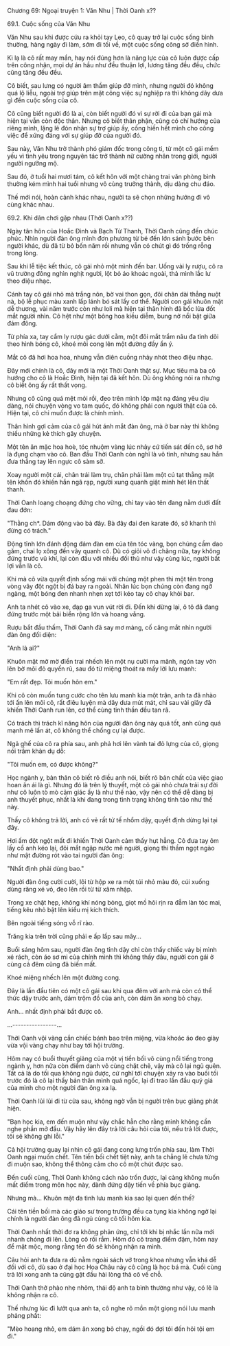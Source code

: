




Chương 69: Ngoại truyện 1: Văn Nhu | Thời Oanh x??


69.1. Cuộc sống của Văn Nhu

Văn Nhu sau khi được cứu ra khỏi tay Leo, cô quay trở lại cuộc sống bình thường, hàng ngày đi làm, sớm đi tối về, một cuộc sống công sở điển hình.

Kì lạ là cô rất may mắn, hay nói đúng hơn là năng lực của cô luôn được cấp trên công nhận, mọi dự án hầu như đều thuận lợi, lương tăng đều đều, chức cũng tăng đều đều.

Cô biết, sau lưng có người âm thầm giúp đỡ mình, nhưng người đó không quá lộ liễu, ngoài trợ giúp trên mặt công việc sự nghiệp ra thì không dây dưa gì đến cuộc sống của cô.

Cô cũng biết người đó là ai, còn biết người đó vì sự rời đi của bạn gái mà hiện tại vẫn còn độc thân. Nhưng cô biết thân phận, cũng có chí hướng của riêng mình, lặng lẽ đón nhận sự trợ giúp ấy, cống hiến hết mình cho công việc để xứng đáng với sự giúp đỡ của người đó.

Sau này, Văn Nhu trở thành phó giám đốc trong công ti, từ một cô gái mềm yếu vì tình yêu trong nguyên tác trở thành nữ cường nhân trong giới, người người ngưỡng mộ.

Sau đó, ở tuổi hai mươi tám, cô kết hôn với một chàng trai văn phòng bình thường kém mình hai tuổi nhưng vô cùng trưởng thành, dịu dàng chu đáo.

Thế mới nói, hoàn cảnh khác nhau, người ta sẽ chọn những hướng đi vô cùng khác nhau.

69.2. Khi dân chơi gặp nhau (Thời Oanh x??)

Ngày tân hôn của Hoắc Đình và Bạch Tử Thanh, Thời Oanh cũng đến chúc phúc. Nhìn người đàn ông mình đơn phương từ bé đến lớn sánh bước bên người khác, dù đã từ bỏ bốn năm rồi nhưng vẫn có chút gì đó trống rỗng trong lòng.

Sau khi lễ tiệc kết thúc, cô gái nhỏ một mình đến bar. Uống vài ly rượu, cô ra vũ trường đông nghìn nghịt người, lột bỏ áo khoác ngoài, thả mình lắc lư theo điệu nhạc.

Cánh tay cô gái nhỏ mà trắng nõn, bờ vai thon gọn, đôi chân dài thẳng nuột nà, bộ lễ phục màu xanh lấp lánh bó sát lấy cơ thể. Người con gái khuôn mặt dễ thương, vài năm trước còn như loli mà hiện tại thân hình đã bốc lửa đốt mắt người nhìn. Cô hệt như một bông hoa kiều diễm, bung nở nổi bật giữa đám đông.

Từ phía xa, tay cầm ly rượu gác dưới cằm, một đôi mắt trầm nâu đa tình dõi theo hình bóng cô, khoé môi cong lên một đường đầy ẩn ý.

Mắt cô đã hơi hoa hoa, nhưng vẫn điên cuồng nhảy nhót theo điệu nhạc.

Đây mới chính là cô, đây mới là một Thời Oanh thật sự. Mục tiêu mà ba cô hướng cho cô là Hoắc Đình, hiện tại đã kết hôn. Dù ông không nói ra nhưng cô biết ông ấy rất thất vọng.

Nhưng cô cũng quá mệt mỏi rồi, đeo trên mình lớp mặt nạ đáng yêu dịu dàng, nói chuyện vòng vo tam quốc, đó không phải con người thật của cô. Hiện tại, cô chỉ muốn được là chính mình.

Thân hình gợi cảm của cô gái hút ánh mắt đàn ông, mà ở bar này thì không thiếu những kẻ thích gây chuyện.

Một tên ăn mặc hoa hoè, tóc nhuộm vàng lúc nhảy cứ tiến sát đến cô, sơ hở là đụng chạm vào cô. Ban đầu Thời Oanh còn nghĩ là vô tình, nhưng sau hắn đưa thẳng tay lên ngực cô sàm sỡ.

Xoay người một cái, chân trái làm trụ, chân phải làm một cú tạt thẳng mặt tên khốn đó khiến hắn ngã rạp, người xung quanh giật mình hét lên thất thanh.

Thời Oanh loạng choạng đứng cho vững, chỉ tay vào tên đang nằm dưới đất đau đớn:

"Thằng ch*. Dám động vào bà đây. Bà đây đai đen karate đó, sở khanh thì đừng có trách."

Động tĩnh lớn đánh động đám đàn em của tên tóc vàng, bọn chúng cầm dao găm, chai lọ xông đến vây quanh cô. Dù có giỏi võ đi chăng nữa, tay không đứng trước vũ khí, lại còn đấu với nhiều đối thủ như vậy cùng lúc, người bất lợi vẫn là cô.

Khi mà cô vừa quyết định sống mái với chúng một phen thì một tên trong vòng vây đột ngột bị đá bay ra ngoài. Nhân lúc bọn chúng còn đang ngỡ ngàng, một bóng đen nhanh nhẹn xẹt tới kéo tay cô chạy khỏi bar.

Anh ta nhét cô vào xe, đạp ga vun vút rời đi. Đến khi dừng lại, ô tô đã đang đứng trước một bãi biển rộng lớn và hoang vắng.

Rượu bắt đầu thấm, Thời Oanh đã say mơ màng, cố căng mắt nhìn người đàn ông đối diện:

"Anh là ai?"

Khuôn mặt mờ mờ điển trai nhếch lên một nụ cười ma mãnh, ngón tay vờn lên bờ môi đỏ quyến rũ, sau đó từ miệng thoát ra mấy lời lưu manh:

"Em rất đẹp. Tôi muốn hôn em."

Khi cô còn muốn tung cước cho tên lưu manh kia một trận, anh ta đã nhào tới ấn lên môi cô, rất điêu luyện mà dây dưa mút mát, chỉ sau vài giây đã khiến Thời Oanh run lên, cơ thể cùng tinh thần đều tan rã.

Có trách thì trách kĩ năng hôn của người đàn ông này quá tốt, anh cũng quá mạnh mẽ lấn át, cô không thể chống cự lại được.

Ngả ghế của cô ra phía sau, anh phả hơi lên vành tai đỏ lựng của cô, giọng nói trầm khàn dụ dỗ:

"Tôi muốn em, có được không?"

Học ngành y, bản thân cô biết rõ điều anh nói, biết rõ bản chất của việc giao hoan ân ái là gì. Nhưng đó là trên lý thuyết, một cô gái nhỏ chưa trải sự đời như cô luôn tò mò cảm giác ấy là như thế nào, vậy nên có thể dễ dàng bị anh thuyết phục, nhất là khi đang trong tình trạng không tỉnh táo như thế này.

Thấy cô không trả lời, anh có vẻ rất tử tế nhổm dậy, quyết định dừng lại tại đây.

Hơi ấm đột ngột mất đi khiến Thời Oanh cảm thấy hụt hẫng. Cô đưa tay ôm lấy cổ anh kéo lại, đôi mắt ngập nước mê người, giọng thì thầm ngọt ngào như mật đường rót vào tai người đàn ông:

"Nhất định phải dùng bao."

Người đàn ông cười cười, lôi từ hộp xe ra một túi nhỏ màu đỏ, cúi xuống dùng răng xé vỏ, đeo lên rồi từ từ xâm nhập.

Trong xe chật hẹp, không khí nóng bỏng, giọt mồ hôi rịn ra đẫm làn tóc mai, tiếng kêu nhỏ bật lên kiều mị kích thích.

Bên ngoài tiếng sóng vỗ rĩ rào.

Trăng kia trên trời cũng phải e ấp lấp sau mây...

Buổi sáng hôm sau, người đàn ông tỉnh dậy chỉ còn thấy chiếc váy bị mình xé rách, còn áo sơ mi của chính mình thì không thấy đâu, người con gái ở cùng cả đêm cũng đã biến mất.

Khoé miệng nhếch lên một đường cong.

Đây là lần đầu tiên có một cô gái sau khi qua đêm với anh mà còn có thể thức dậy trước anh, dám trộm đồ của anh, còn dám ăn xong bỏ chạy.

Anh... nhất định phải bắt được cô.

...----------------...

Thời Oanh vội vàng cắn chiếc bánh bao trên miệng, vừa khoác áo đeo giày vừa vội vàng chạy như bay tới hội trường.

Hôm nay có buổi thuyết giảng của một vị tiền bối vô cùng nổi tiếng trong ngành y, hơn nữa còn điểm danh vô cùng chặt chẽ, vậy mà cô lại ngủ quên. Tất cả là do tối qua không ngủ được, cứ nghĩ tới chuyện xảy ra vào buối tối trước đó là cô lại thấy bản thân mình quá ngốc, lại đi trao lần đầu quý giá của mình cho một người đàn ông xa lạ.

Thời Oanh lủi lủi đi từ cửa sau, không ngờ vẫn bị người trên bục giảng phát hiện.

"Bạn học kia, em đến muộn như vậy chắc hẳn cho rằng mình không cần nghe phần mở đầu. Vậy hãy lên đây trả lời câu hỏi của tôi, nếu trả lời được, tôi sẽ không ghi lỗi."

Cả hội trường quay lại nhìn cô gái đang cong lưng trốn phía sau, làm Thời Oanh ngại muốn chết. Tên tiền bối chết tiệt này, anh ta chẳng lẽ chưa từng đi muộn sao, không thể thông cảm cho cô một chút được sao.

Đến cuối cùng, Thời Oanh không cách nào trốn được, lại càng không muốn mất điểm trong môn học này, đành đứng dậy tiến về phía bục giảng.

Nhưng mà... Khuôn mặt đa tình lưu manh kia sao lại quen đến thế?

Cái tên tiền bối mà các giáo sư trong trường đều ca tụng kia không ngờ lại chính là người đàn ông đã ngủ cùng cô tối hôm kia.

Thời Oanh nhất thời đơ ra không phản ứng, chỉ tới khi bị nhắc lần nữa mới nhanh chóng đi lên. Lòng cô rối rắm. Hôm đó cô trang điểm đậm, hôm nay để mặt mộc, mong rằng tên đó sẽ không nhận ra mình.

Câu hỏi anh ta đưa ra dù nằm ngoài sách vở trong khoa nhưng vẫn khá dễ đối với cô, dù sao ở đại học Hoa Châu này cô cũng là học bá mà. Cuối cùng trả lời xong anh ta cũng gật đầu hài lòng thả cô về chỗ.

Thời Oanh thở phào nhẹ nhõm, thái độ anh ta bình thường như vậy, có lẽ là không nhận ra cô.

Thế nhưng lúc đi lướt qua anh ta, cô nghe rõ mồn một giọng nói lưu manh phảng phất:

"Mèo hoang nhỏ, em dám ăn xong bỏ chạy, ngồi đó đợi tôi đến hỏi tội em đi."




